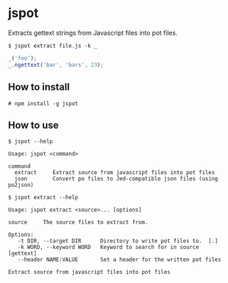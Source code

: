 # jspot

Extracts gettext strings from Javascript files into pot files.

```
$ jspot extract file.js -k _
```

```javascript
_('foo');
_.ngettext('bar', 'bars', 23);
```

## How to install

```
# npm install -g jspot
```

## How to use

```
$ jspot --help                      

Usage: jspot <command>

command     
  extract     Extract source from javascript files into pot files
  json        Convert po files to Jed-compatible json files (using po2json)

$ jspot extract --help

Usage: jspot extract <source>... [options]

source     The source files to extract from.

Options:
   -t DIR, --target DIR      Directory to write pot files to.  [.]
   -k WORD, --keyword WORD   Keyword to search for in source  [gettext]
   --header NAME:VALUE       Set a header for the written pot files

Extract source from javascript files into pot files
```
